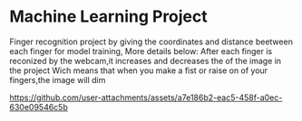 # Machine Learning Project 
Finger recognition project by giving the coordinates and distance beetween each finger for model training,
More details below:
After each finger is reconized by the webcam,it increases and decreases the of the image in the project
Wich means that when you make a fist or raise on of your fingers,the image will dim


https://github.com/user-attachments/assets/a7e186b2-eac5-458f-a0ec-630e09546c5b

